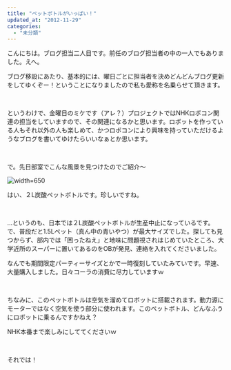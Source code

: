 ```yaml
---
title: "ペットボトルがいっぱい！"
updated_at: "2012-11-29"
categories: 
  - "未分類"
---
```


こんにちは。ブログ担当二人目です。前任のブログ担当者の中の一人でもありました。えへ。

ブログ移設にあたり、基本的には、曜日ごとに担当者を決めどんどんブログ更新をしてゆくぞー！ということになりましたので私も愛称を名乗らせて頂きます。

 

というわけで、金曜日のミケです（アレ？）プロジェクトではNHKロボコン関連の担当をしていますので、その関連になるかと思います。ロボットを作っている人もそれ以外の人も楽しめて、かつロボコンにより興味を持っていただけるようなブログを書いてゆけたらいいなぁとか思います。

 

で。先日部室でこんな風景を見つけたのでご紹介〜

![width=650](http://technouskit.net/blog/wp-content/uploads/2012/11/JPG)

はい、２L炭酸ペットボトルです。珍しいですね。

 

…というのも、日本では２L炭酸ペットボトルが生産中止になっているです。で、普段だと1.5Lペット（真ん中の青いやつ）が最大サイズでした。探しても見つからず、部内では「困ったねえ」と地味に問題視されはじめていたところ、大学近所のスーパーに置いてあるのをOBが発見、連絡を入れてくださいました。

なんでも期間限定パーティーサイズとかで一時復刻していたみていです。早速、大量購入しました。日々コーラの消費に尽力していますｗ

 

ちなみに、このペットボトルは空気を溜めてロボットに搭載されます。動力源にモーターではなく空気を使う部分に使われます。このペットボトル、どんなふうにロボットに乗るんですかねえ？

NHK本番まで楽しみにしててくださいｗ

 

それでは！
